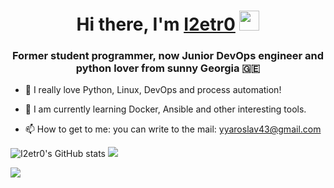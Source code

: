 <h1 align="center">Hi there, I'm <a href="https://i2etr0.github.io" target="_blank">I2etr0</a>
<img src="https://github.com/blackcater/blackcater/raw/main/images/Hi.gif" height="32"/></h1>
<h3 align="center">Former student programmer, now Junior DevOps engineer and python lover from sunny Georgia 🇬🇪 </h3>

- 👀 I really love Python, Linux, DevOps and process automation!

- 🌱 I am currently learning Docker, Ansible and other interesting tools.
- 📫 How to get to me: you can write to the mail: yyaroslav43@gmail.сom

![I2etr0's GitHub stats](https://github-readme-stats.vercel.app/api?username=I2etr0&show_icons=true&bg_color=FA8072,C71585)
![](https://github-profile-summary-cards.vercel.app/api/cards/repos-per-language?username=I2etr0&theme=vue)

![](https://komarev.com/ghpvc/?username=I2etr0)
